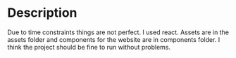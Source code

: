 # Description

Due to time constraints things are not perfect. I used react. Assets are in the assets folder and components for the website are in components folder. I think the project should be fine to run without problems. 
